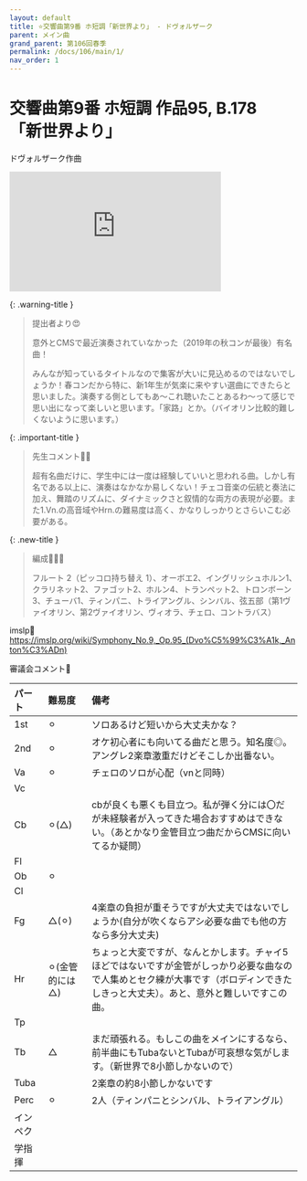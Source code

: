 ```yaml
---
layout: default
title: ⭐️交響曲第9番 ホ短調「新世界より」 - ドヴォルザーク
parent: メイン曲
grand_parent: 第106回春季
permalink: /docs/106/main/1/
nav_order: 1
---
```


# 交響曲第9番 ホ短調 作品95, B.178<br>「新世界より」

ドヴォルザーク作曲

<iframe width="370" height="210" src="https://www.youtube.com/embed/jOofzffyDSA?si=3Y7nWXuVMBz4-9JP" title="YouTube video player" frameborder="0" allow="accelerometer; autoplay; clipboard-write; encrypted-media; gyroscope; picture-in-picture; web-share" referrerpolicy="strict-origin-when-cross-origin" allowfullscreen></iframe>


{: .warning-title }
> 提出者より😍
> 
> 意外とCMSで最近演奏されていなかった（2019年の秋コンが最後）有名曲！
>
> みんなが知っているタイトルなので集客が大いに見込めるのではないでしょうか！春コンだから特に、新1年生が気楽に来やすい選曲にできたらと思いました。演奏する側としてもあ〜これ聴いたことあるわ〜って感じで思い出になって楽しいと思います。「家路」とか。（バイオリン比較的難しくないように思います。）

{: .important-title }
> 先生コメント🤵‍♂️
>
> 超有名曲だけに、学生中には一度は経験していいと思われる曲。しかし有名である以上に、演奏はなかなか易しくない！チェコ音楽の伝統と奏法に加え、舞踏のリズムに、ダイナミックさと叙情的な両方の表現が必要。また1.Vn.の高音域やHrn.の難易度は高く、かなりしっかりとさらいこむ必要がある。

{: .new-title }
> 編成🎻🎺🥁
>
> フルート 2（ピッコロ持ち替え 1）、オーボエ2、イングリッシュホルン1、クラリネット2、ファゴット2、ホルン4、トランペット2、トロンボーン3、チューバ1、ティンパニ、トライアングル、シンバル、弦五部（第1ヴァイオリン、第2ヴァイオリン、ヴィオラ、チェロ、コントラバス）

imslp🎼
<a href="https://imslp.org/wiki/Symphony_No.9,_Op.95_(Dvo%C5%99%C3%A1k,_Anton%C3%ADn)">https://imslp.org/wiki/Symphony_No.9,_Op.95_(Dvo%C5%99%C3%A1k,_Anton%C3%ADn)</a>

審議会コメント📝

| パート       | 難易度          | 備考 |
|:-------------|:------------------|:------|
| 1st         | ⚪︎ | ソロあるけど短いから大丈夫かな？ |
| 2nd | ⚪︎  | オケ初心者にも向いてる曲だと思う。知名度◎。アングレ2楽章激重だけどそこしか出番ない。 |
| Va         | ⚪︎  | チェロのソロが心配（vnと同時） |
| Vc          |  |  |
| Cb | ⚪︎(△) | cbが良くも悪くも目立つ。私が弾く分には〇だが未経験者が入ってきた場合おすすめはできない。（あとかなり金管目立つ曲だからCMSに向いてるか疑問） |
| Fl         |   |  |
| Ob         | ⚪︎ |  |
| Cl         |   |  |
| Fg          | △(⚪︎)| 4楽章の負担が重そうですが大丈夫ではないでしょうか(自分が吹くならアシ必要な曲でも他の方なら多分大丈夫) |
| Hr | ⚪︎(金管的には△) | ちょっと大変ですが、なんとかします。チャイ5ほどではないですが金管がしっかり必要な曲なので人集めとセク練が大事です（ボロディンできたしきっと大丈夫）。あと、意外と難しいですこの曲。 |
| Tp         |   |  |
| Tb         | △ | まだ頑張れる。もしこの曲をメインにするなら、前半曲にもTubaないとTubaが可哀想な気がします。（新世界で8小節しかないので） |
| Tuba         |   | 2楽章の約8小節しかないです |
| Perc          | ⚪︎ | 2人（ティンパニとシンバル、トライアングル） |
| インペク |  | |
| 学指揮         |   |  |